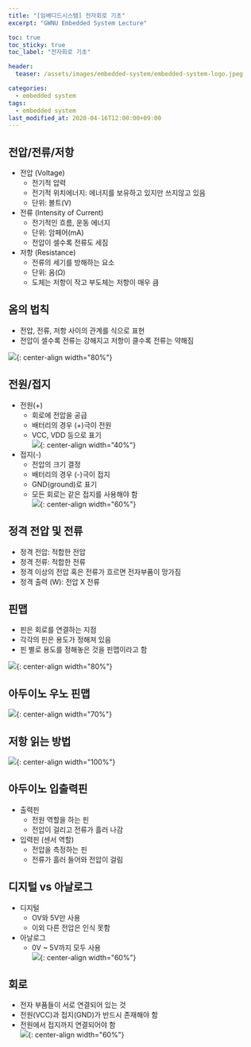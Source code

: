 ```yaml
---
title: "[임베디드시스템] 전자회로 기초"
excerpt: "GWNU Embedded System Lecture"

toc: true
toc_sticky: true
toc_label: "전자회로 기초"

header:
  teaser: /assets/images/embedded-system/embedded-system-logo.jpeg

categories:
  - embedded system
tags:
  - embedded system
last_modified_at: 2020-04-16T12:00:00+09:00
---
```


## 전압/전류/저항
- 전압 (Voltage)
	- 전기적 압력
	- 전기적 위치에너지: 에너지를 보유하고 있지만 쓰지않고 있음
	- 단위: 볼트(V)
- 전류 (Intensity of Current)
	- 전기적인 흐름, 운동 에너지
	- 단위: 암페어(mA)
	- 전압이 셀수록 전류도 세짐
- 저항 (Resistance)
	- 전류의 세기를 방해하는 요소
	- 단위: 옴(Ω)
	- 도체는 저항이 작고 부도체는 저항이 매우 큼

## 옴의 법칙
- 전압, 전류, 저항 사이의 관계를 식으로 표현
- 전압이 셀수록 전류는 강해지고 저항이 클수록 전류는 약해짐  

![](https://eliotjang.github.io/assets/images/embedded-system/electronic-circuit-1.png){: center-align width="80%"}

## 전원/접지
- 전원(+)
	- 회로에 전압을 공급
	- 배터리의 경우 (+)극이 전원
	- VCC, VDD 등으로 표기  
	![](https://eliotjang.github.io/assets/images/embedded-system/electronic-circuit-2.png){: center-align width="40%"}
- 접지(-)
	- 전압의 크기 결정
	- 배터리의 경우 (-)극이 접지
	- GND(ground)로 표기
	- 모든 회로는 같은 접지를 사용해야 함  
	![](https://eliotjang.github.io/assets/images/embedded-system/electronic-circuit-3.png){: center-align width="60%"}  

## 정격 전압 및 전류
- 정격 전압: 적합한 전압
- 정격 전류: 적합한 전류
- 정격 이상의 전압 혹은 전류가 흐르면 전자부품이 망가짐
- 정격 출력 (W): 전압 X 전류

## 핀맵
- 핀은 회로를 연결하는 지점
- 각각의 핀은 용도가 정해져 있음
- 핀 별로 용도를 정해놓은 것을 핀맵이라고 함  

![](https://eliotjang.github.io/assets/images/embedded-system/electronic-circuit-4.png){: center-align width="80%"}

## 아두이노 우노 핀맵  

![](https://eliotjang.github.io/assets/images/embedded-system/electronic-circuit-5.png){: center-align width="70%"}

## 저항 읽는 방법  

![](https://eliotjang.github.io/assets/images/embedded-system/electronic-circuit-6.png){: center-align width="100%"}

## 아두이노 입출력핀
- 출력핀
	- 전원 역할을 하는 핀
	- 전압이 걸리고 전류가 흘러 나감
- 입력핀 (센서 역할)
	- 전압을 측정하는 핀
	- 전류가 흘러 들어와 전압이 걸림

## 디지털 vs 아날로그
- 디지털
	- OV와 5V만 사용
	- 이외 다른 전압은 인식 못함
- 아날로그
	- 0V ~ 5V까지 모두 사용  
	![](https://eliotjang.github.io/assets/images/embedded-system/electronic-circuit-7.png){: center-align width="60%"}

## 회로
- 전자 부품들이 서로 연결되어 있는 것
- 전원(VCC)과 접지(GND)가 반드시 존재해야 함
- 전원에서 접지까지 연결되어야 함  
![](https://eliotjang.github.io/assets/images/embedded-system/electronic-circuit-8.png){: center-align width="60%"}
















